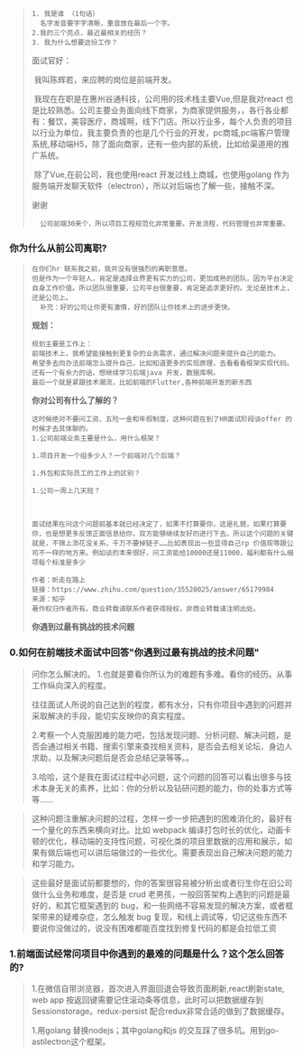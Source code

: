 > ```
> 1. 我是谁 （1句话）
>   名字发音要字字清晰，重音放在最后一个字。
> 2.我的三个亮点，最近最相关的经历？
> 3. 我为什么想要这份工作？
> 
> ```
>
> 
>
> 面试官好：
>
> ​      我叫陈辉若，来应聘的岗位是前端开发。
>
> ​      我现在在职是在惠州谷通科技，公司用的技术栈主要Vue,但是我对react 也是比较熟悉。公司主要业务面向线下商家，为商家提供服务，，各行各业都有：餐饮，美容医疗，商城啊，线下门店。所以行业多，每个人负责的项目以行业为单位，我主要负责的也是几个行业的开发，pc商城,pc端客户管理系统,移动端H5，除了面向商家，还有一些内部的系统，比如给渠道用的推广系统。
>
> ​    除了Vue,在前公司，我也使用react 开发过线上商城，也使用golang 作为服务端开发聊天软件（electron），所以对后端也了解一些，接触不深。
>
> 谢谢
>
> ```
>   公司前端30来个，所以项目工程规范化非常重要。开发流程，代码管理也非常重要。
> ```
>
> 



### 你为什么从前公司离职?

> ```
> 在你们hr 联系我之前，我并没有很强烈的离职意愿。
> 但是作为一个年轻人，肯定是选择业界更有实力的公司，更加成熟的团队，因为平台决定自身工作价值。所以团队很重要，公司平台很重要，肯定是追求更好的。无论是技术上，还是公司上。
>   补充：好的公司让你更有激情，好的团队让你技术上的进步更快。
> ```
>
> **规划：**
>
> ```
> 规划主要是工作上：
> 前端技术上，我希望能接触到更复杂的业务需求，通过解决问题来提升自己的能力。
> 希望多去向办法前端怎么提升自己，比如知道更多的实现原理，去看看看框架实现代码。
> 还有一个有余力的话，想继续学习后端java 开发，数据库啊。
> 最后一个就是紧跟技术潮流，比如前端的Flutter,各种前端开发的新东西
> ```
>
> **你对公司有什么了解的？**
>
> ```
> 这时候绝对不要问工资、五险一金和年假制度，这种问题在到了HR面试阶段谈offer 的时候才去具体聊的。
> 1.公司前端业务主要是什么，用什么框架？
> 
> 1.项目开发一个组多少人？一个前端对几个后端？
> 
> 1.外包和实际员工的工作上的区别？
> 
> 1.公司一周上几天班？
> 
> 
> 
> 面试结果在问这个问题前基本就已经决定了，如果不打算要你，这是礼貌，如果打算要你，也是想更多反馈正面信息给你，双方能够继续友好的进行下去。所以这个问题的关键就是，不锦上添花没关系，千万不要掉链子……比如表现出一些显得自己rp 价值观等跟公司不一样的地方来。例如谈的本来很好，问工资能给10000还是11000，福利都有什么细项每个标准是多少
> 
> 作者：昕走在路上
> 链接：https://www.zhihu.com/question/35520025/answer/65179984
> 来源：知乎
> 著作权归作者所有。商业转载请联系作者获得授权，非商业转载请注明出处。
> ```
>
> **你遇到过最有挑战的技术问题**

### 0.如何在前端技术面试中回答"你遇到过最有挑战的技术问题"

> 问你怎么解决的。
> 1.也就是要看你所认为的难题有多难。看你的经历。从事工作纵向深入的程度。
>
> 往往面试人所说的自己达到的程度，都有水分，只有你项目中遇到的问题并采取解决的手段，能切实反映你的真实程度。
>
> 2.考察一个人克服困难的能力吧，包括发现问题、分析问题、解决问题，是否会通过相关书籍、搜索引擎来查找相关资料，是否会去相关论坛、身边人求助，以及解决问题后是否会总结记录等等。。
>
> 3.哈哈，这个是我在面试过程中必问题，这个问题的回答可以看出很多与技术本身无关的素养，比如：你的分析以及钻研问题的能力，你的处事方式等等……



> 这种问题注重解决问题的过程，怎样一步一步把遇到的困难消化的，最好有一个量化的东西来横向对比。比如 webpack 编译打包时长的优化，动画卡顿的优化，移动端的支持性问题，可视化类的项目里数据的应用和展示，如果有做后端也可以讲后端做过的一些优化。需要表现出自己解决问题的能力和学习能力。



> 这些最好是面试前都要想的，你的答案很容易被分析出或者衍生你在旧公司做什么业务和难度，是否是 crud 老男孩，一般回答架构上遇到的问题是最好的，和其它框架遇到的 bug，和一些网络不容易发现的解决方案，或者框架带来的疑难杂症，怎么触发 bug 复现，和线上调试等，切记这些东西不要说你没做过的，说没有困难都能百度找到修复代码的都是会拉低工资

### 1.前端面试经常问项目中你遇到的最难的问题是什么？这个怎么回答的?

> 1.在微信自带浏览器，首次进入界面回退会导致页面刷新,react刷新state, web app 按返回键需要记住滚动条等信息，此时可以把数据缓存到Sessionstorage。redux-persist 配合redux非常合适的做到了数据缓存。
>
> 1.用golang 替换nodejs；其中golang和js 的交互踩了很多坑。用到go-astilectron这个框架。
>
> 

